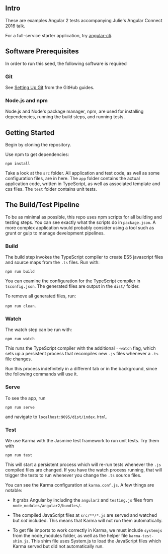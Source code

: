 ## Intro

These are examples Angular 2 tests accompanying Julie's Angular Connect 2016 talk.

For a full-service starter application, try [angular-cli](https://github.com/angular/angular-cli).

## Software Prerequisites

In order to run this seed, the following software is required

### Git

See [Setting Up Git](https://help.github.com/articles/set-up-git/) from the GitHub guides.

### Node.js and npm

Node.js and Node's package manager, npm, are used for installing dependencies,
running the build steps, and running tests.


## Getting Started

Begin by cloning the repository.

Use npm to get dependencies:

`npm install`

Take a look at the `src` folder. All application and test code, as well as
some configuration files, are in here. The `app` folder contains the actual
application code, written in TypeScript, as well as associated template and
css files. The `test` folder contains unit tests.

## The Build/Test Pipeline

To be as minimal as possible, this repo uses npm scripts for all building
and testing steps. You can see exactly what the scripts do in `package.json`. A
more complex application would probably consider using a tool such as grunt
or gulp to manage development pipelines.

### Build

The build step invokes the TypeScript compiler to create ES5 javascript
files and source maps from the `.ts` files. Run with:

`npm run build`

You can examine the configuration for the TypeScript compiler in `tsconfig.json`.
The generated files are output in the `dist/` folder.

To remove all generated files, run:

`npm run clean`.

### Watch

The watch step can be run with:

`npm run watch`

This runs the TypeScript compiler with the additional `--watch` flag, which 
sets up a persistent process that recompiles new `.js` files whenever a `.ts`
file changes.

Run this process indefinitely in a different tab or in the background, since
the following commands will use it.

### Serve

To see the app, run

`npm run serve`

and navigate to `localhost:9095/dist/index.html`.

### Test

We use Karma with the Jasmine test framework to run unit tests. Try them with

`npm run test`

This will start a persistent process which will re-run tests whenever the `.js`
compiled files are changed. If you have the watch process running, that will
trigger the tests to run whenever you change the `.ts` source files.

You can see the Karma configuration at `karma.conf.js`. A few things are notable:

 - It grabs Angular by including the `angular2` and `testing.js` files from
 `node_modules/angular2/bundles/`.

 - The compiled JavaScript files at `src/**/*.js` are served and watched but _not_ included.
 This means that Karma will not run them automatically.

 - To get file imports to work correctly in Karma, we must include `systemjs`
 from the node_modules folder, as well as the helper file `karma-test-shim.js`.
 This shim file uses System.js to load the JavaScript files which Karma served
 but did not automatically run.
 